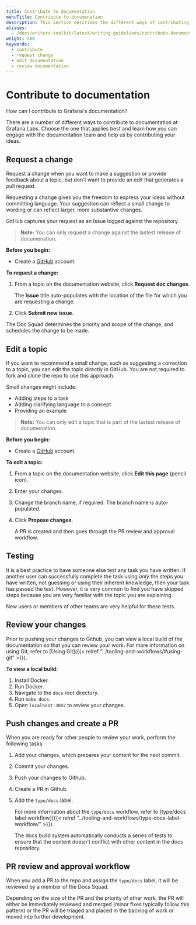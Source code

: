 ```yaml
---
title: Contribute to documentation
menuTitle: Contribute to documenation
description: This section describes the different ways of contributing to documentation.
aliases:
  - /docs/writers-toolkit/latest/writing-guidelines/contribute-documentation/
weight: 200
keywords:
  - contribute
  - request change
  - edit documentation
  - review documentation
---
```


# Contribute to documentation

How can I contribute to Grafana's documentation?

There are a number of different ways to contribute to documentation at Grafana Labs. Choose the one that applies best and learn how you can engage with the documentation team and help us by contributing your ideas.

## Request a change

Request a change when you want to make a suggestion or provide feedback about a topic, but don't want to provide an edit that generates a pull request.

Requesting a change gives you the freedom to express your ideas without committing language. Your suggestion can reflect a small change to wording or can reflect larger, more substantive changes.

GitHub captures your request as an Issue logged against the repository.

> **Note:** You can only request a change against the lastest release of documenation.

**Before you begin:**

- Create a [GitHub](https://www.github.com) account.

**To request a change:**

1. From a topic on the documentation website, click **Request doc changes**.

    The **Issue** title auto-populates with the location of the file for which you are requesting a change.

2. Click **Submit new issue**.

The Doc Squad determines the priority and scope of the change, and schedules the change to be made.

## Edit a topic

If you want to recommend a small change, such as suggesting a correction to a topic, you can edit the topic directly in GitHub. You are not required to fork and clone the repo to use this approach.

Small changes might include:

- Adding steps to a task
- Adding clarifying language to a concept
- Providing an example

> **Note:** You can only edit a topic that is part of the lastest release of documenation.

**Before you begin:**

- Create a [GitHub](https://www.github.com) account.

**To edit a topic:**

1. From a topic on the documentation website, click **Edit this page** (pencil icon).
2. Enter your changes.
3. Change the branch name, if required.
   The branch name is auto-populated.

4. Click **Propose changes**.

   A PR is created and then goes through the PR review and approval workflow.

## Testing

It is a best practice to have someone else test any task you have written. If another user can successfully complete the task using _only_ the steps you have written, not guessing or using their inherent knowledge, then your task has passed the test. However, it is very common to find you have skipped steps because _you_ are very familiar with the topic you are explaining.

New users or members of other teams are very helpful for these tests.

## Review your changes

Prior to pushing your changes to Github, you can view a local build of the documentation so that you can review your work. For more information on using Git, refer to [Using Git]({{< relref "../tooling-and-workflows/#using-git" >}}).

**To view a local build:**

1. Install Docker.
1. Run Docker.
1. Navigate to the `docs` root directory.
1. Run `make docs`.
1. Open `localhost:3002` to review your changes.

## Push changes and create a PR

When you are ready for other people to review your work, perform the following tasks:

1. Add your changes, which prepares your content for the next commit.
1. Commit your changes.
1. Push your changes to Github.
1. Create a PR in Github.
1. Add the `type/docs` label. 

   For more information about the `type/docs` workflow, refer to [type/docs label workflow]({{< relref "../tooling-and-workflows/type-docs-label-workflow/" >}}).

   The docs build system automatically conducts a series of tests to ensure that the content doesn't conflict with other content in the docs repository.

## PR review and approval workflow

When you add a PR to the repo and assign the `type/docs` label, it will be reviewed by a member of the Docs Squad.

Depending on the size of the PR and the priority of other work, the PR will either be immediately reviewed and merged (minor fixes typically follow this pattern) or the PR will be triaged and placed in the backlog of work or moved into further development.
